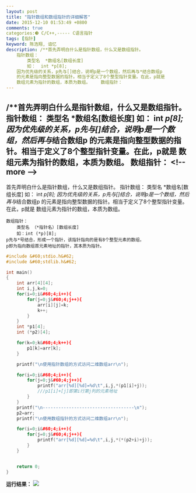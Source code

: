 ```yaml
---
layout: post
title: "指针数组和数组指针的详细解答"
date: 2015-12-10 01:53:49 +0800
comments: true
categories:❸ C/C++,----- C语言指针
tags: [指针]
keyword: 陈浩翔, 谙忆
description: /**首先弄明白什么是指针数组，什么又是数组指针。
    指针数组：
        类型名  *数组名[数组长度]
        如：  int *p[8];
    因为优先级的关系，p先与[]结合，说明p是一个数组，然后再与*结合数组p
    的元素是指向整型数据的指针。相当于定义了8个整型指针变量。在此，p就是
    数组元素为指针的数组，本质为数组。    数组指针： 
---
```



/**首先弄明白什么是指针数组，什么又是数组指针。
    指针数组：
        类型名  *数组名[数组长度]
        如：  int *p[8];
    因为优先级的关系，p先与[]结合，说明p是一个数组，然后再与*结合数组p
    的元素是指向整型数据的指针。相当于定义了8个整型指针变量。在此，p就是
    数组元素为指针的数组，本质为数组。    数组指针：
&#60;!-- more --&#62;
----------

首先弄明白什么是指针数组，什么又是数组指针。
    指针数组：
        类型名  *数组名[数组长度]
        如：  int *p[8];
    因为优先级的关系，p先与[]结合，说明p是一个数组，然后再与*结合数组p
    的元素是指向整型数据的指针。相当于定义了8个整型指针变量。在此，p就是
    数组元素为指针的数组，本质为数组。

    数组指针：
        类型名 （*指针名）[数组长度]
        如：int (*p)[8];
    p先与*号结合，形成一个指针，该指针指向的是有8个整型元素的数组，
    p即为指向数组首元素地址的指针，其本质为指针。

```cpp
#include &#60;stdio.h&#62;
#include &#60;stdlib.h&#62;

int main()
{
    int arr[4][4];
    int i,j,k=0;
    for(i=0;i&#60;4;i++){
        for(j=0;j&#60;4;j++){
            arr[i][j]=k;
            k++;
        }
    }
    int *p1[4];
    int (*p2)[4];

    for(k=0;k&#60;4;k++){
        p1[k]=arr[k];
    }

    printf("\n使用指针数组的方式访问二维数组arr\n");

    for(i=0;i&#60;4;i++){
        for(j=0;j&#60;4;j++){
            printf("arr[%d][%d]=%d\t",i,j,*(p1[i]+j));
            ///p1[i]+[j]即第i行第j列的元素地址
        }
    }
    printf("\n-----------------------------------\n");
    p2=arr;
    printf("\n使用数组指针的方式访问二维数组arr\n");

    for(i=0;i&#60;4;i++){
        for(j=0;j&#60;4;j++){
            printf("arr[%d][%d]=%d\t",i,j,*(*(p2+i)+j));
        }
    }


    return 0;
}

```

**运行结果：**
![](http://img.blog.csdn.net/20151210135336080)